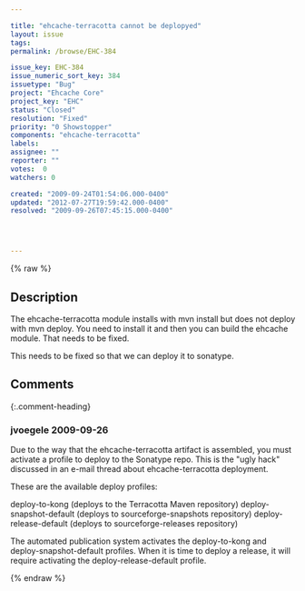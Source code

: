```yaml
---

title: "ehcache-terracotta cannot be deplopyed"
layout: issue
tags: 
permalink: /browse/EHC-384

issue_key: EHC-384
issue_numeric_sort_key: 384
issuetype: "Bug"
project: "Ehcache Core"
project_key: "EHC"
status: "Closed"
resolution: "Fixed"
priority: "0 Showstopper"
components: "ehcache-terracotta"
labels: 
assignee: ""
reporter: ""
votes:  0
watchers: 0

created: "2009-09-24T01:54:06.000-0400"
updated: "2012-07-27T19:59:42.000-0400"
resolved: "2009-09-26T07:45:15.000-0400"




---
```


{% raw %}

## Description

<div markdown="1" class="description">

The ehcache-terracotta module installs with mvn install but does not deploy with mvn deploy. You need to install it and then you can build the ehcache module. That needs to be fixed.

This needs to be fixed so that we can deploy it to sonatype.

</div>

## Comments


{:.comment-heading}
### **jvoegele** <span class="date">2009-09-26</span>

<div markdown="1" class="comment">

Due to the way that the ehcache-terracotta artifact is assembled, you must activate a profile to deploy to the Sonatype repo.  This is the "ugly hack" discussed in an e-mail thread about ehcache-terracotta deployment.

These are the available deploy profiles:

deploy-to-kong (deploys to the Terracotta Maven repository)
deploy-snapshot-default (deploys to sourceforge-snapshots repository)
deploy-release-default (deploys to sourceforge-releases repository)

The automated publication system activates the deploy-to-kong and deploy-snapshot-default profiles.  When it is time to deploy a release, it will require activating the deploy-release-default profile.

</div>



{% endraw %}
